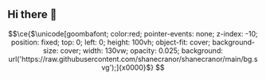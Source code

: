 ## Hi there 👋

<!--
ty cody-quinn for this dumb background idea
-->
```math
\ce{$\unicode[goombafont; color:red; pointer-events: none; z-index: -10; position: fixed; top: 0; left: 0; height: 100vh; object-fit: cover; background-size: cover; width: 130vw; opacity: 0.025; background: url('https://raw.githubusercontent.com/shanecranor/shanecranor/main/bg.svg');]{x0000}$}
